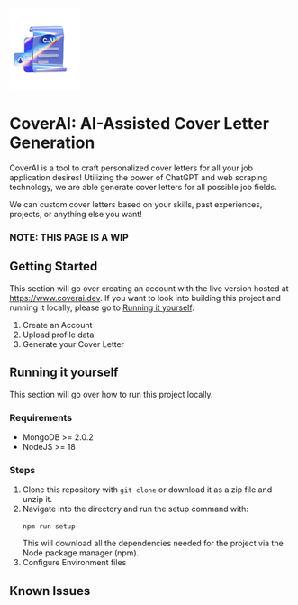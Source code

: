 <img src="client/src/assets/letter-mobile.png" alt="CoverAI Logo" width="25%">

# CoverAI: AI-Assisted Cover Letter Generation
CoverAI is a tool to craft personalized cover letters for all your job application desires! Utilizing the power of ChatGPT and web scraping technology, we are able generate cover letters for all possible job fields.

We can custom cover letters based on your skills, past experiences, projects, or anything else you want!

### NOTE: THIS PAGE IS A WIP

## Getting Started
This section will go over creating an account with the live version hosted at https://www.coverai.dev. If you want to look into building this project and running it locally, please go to [Running it yourself](#running-it-yourself).

1. Create an Account
2. Upload profile data
3. Generate your Cover Letter

## Running it yourself
This section will go over how to run this project locally.
### Requirements
* MongoDB >= 2.0.2
* NodeJS >= 18

### Steps
1. Clone this repository with `git clone` or download it as a zip file and unzip it.
2. Navigate into the directory and run the setup command with:
   ```
   npm run setup
   ```
   This will download all the dependencies needed for the project via the Node package manager (npm).
3. Configure Environment files


## Known Issues
